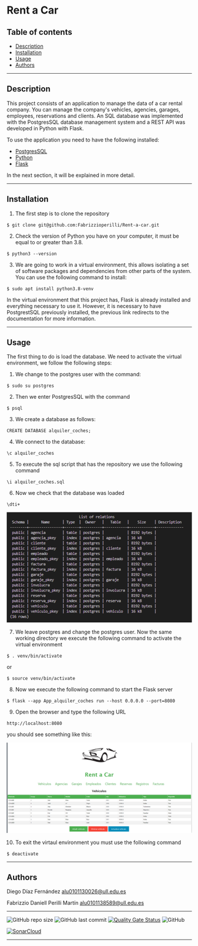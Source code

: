 # Rent a Car
## Table of contents

- [Description](#description)
- [Installation](#installation)
- [Usage](#Usage)
- [Authors](#authors)

---

## Description
This project consists of an application to manage the data of a car rental company.
You can manage the company's vehicles, agencies, garages, employees, reservations and clients.
An SQL database was implemented with the PostgresSQL database management system and a REST API was developed in Python with Flask.

To use the application you need to have the following installed:

- [PostgresSQL](https://www.postgresql.org/docs/)
- [Python](https://docs.python.org/3/)
- [Flask](https://flask.palletsprojects.com/en/2.2.x/)

In the next section, it will be explained in more detail.

---
## Installation
1. The first step is to clone the repository

```
$ git clone git@github.com:Fabrizzioperilli/Rent-a-car.git
```
2. Check the version of Python you have on your computer, it must be equal to or greater than 3.8.
```
$ python3 --version
```
3. We are going to work in a virtual environment, this allows isolating a set of software packages and dependencies from other parts of the system. You can use the following command to install:
```
$ sudo apt install python3.8-venv
```
In the virtual environment that this project has, Flask is already installed and everything necessary to use it. However, it is necessary to have PostgrestSQL previously installed, the previous link redirects to the documentation for more information.

---
## Usage
The first thing to do is load the database. We need to activate the virtual environment, we follow the following steps:

1. We change to the postgres user with the command:
```
$ sudo su postgres
```
2. Then we enter PostgresSQL with the command
```
$ psql
```
3. We create a database as follows:
```
CREATE DATABASE alquiler_coches;
```
4. We connect to the database:
```
\c alquiler_coches
```
5. To execute the sql script that has the repository we use the following command
```
\i alquiler_coches.sql
```
6. Now we check that the database was loaded
```
\dti+
```
![tables](./images/Tablas.png)

7. We leave postgres and change the postgres user. Now the same working directory we execute the following command to activate the virtual environment
```
$ . venv/bin/activate
```
or 

```
$ source venv/bin/activate
```
8. Now we execute the following command to start the Flask server

```
$ flask --app App_alquiler_coches run --host 0.0.0.0 --port=8080
```
9. Open the browser and type the following URL

```
http://localhost:8080
```

you should see something like this:

![Index](./images/index_vehiculos.png)


10. To exit the virtaul environment you must use the following command

```
$ deactivate
```
---

## Authors

Diego Díaz Fernández alu0101130026@ull.edu.es 

Fabrizzio Daniell Perilli Martín alu0101138589@ull.edu.es


---
![GitHub repo size](https://img.shields.io/github/repo-size/FabrizzioPerilli/Rent-a-car)
![GitHub last commit](https://img.shields.io/github/last-commit/FabrizzioPerilli/Rent-a-car)
[![Quality Gate Status](https://sonarcloud.io/api/project_badges/measure?project=Fabrizzioperilli_Rent-a-car&metric=alert_status)](https://sonarcloud.io/summary/new_code?id=Fabrizzioperilli_Rent-a-car)
![GitHub](https://img.shields.io/github/license/FabrizzioPerilli/Rent-a-car)

[![SonarCloud](https://sonarcloud.io/images/project_badges/sonarcloud-white.svg)](https://sonarcloud.io/summary/new_code?id=Fabrizzioperilli_Rent-a-car)

---

